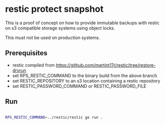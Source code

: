 # restic protect snapshot

This is a proof of concept on how to provide immutable backups with restic on s3 compatible storage systems using object locks.

This must not be used on production systems.

## Prerequisites

* restic compiled from https://github.com/martint17r/restic/tree/restore-dryrun
* set RPS_RESTIC_COMMAND to the binary build from the above branch
* set RESTIC_REPOSITORY to an s3 location containing a restic repository
* set RESTIC_PASSWORD_COMMAND or RESTIC_PASSWORD_FILE

## Run

```bash

RPS_RESTIC_COMMAND=../restic/restic go run .
```

